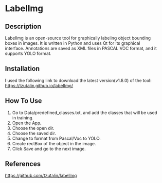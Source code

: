# LabelImg


## Description
LabelImg is an open-source tool for graphically labeling object bounding boxes in images. It is written in Python and uses Qt for its graphical interface.
Annotations are saved as XML files in PASCAL VOC format, and it supports YOLO format.


## Installation
I used the following link to download the latest version(v1.8.0) of the tool: https://tzutalin.github.io/labelImg/


## How To Use
1. Go to Data/predefined_classes.txt, and add the classes that will be used in training.
2. Open the App.
3. Choose the open dir.
4. Choose the saved dir.
5. Change to format from Pascal/Voc to YOLO.
6. Create rectBox of the object in the image.
7. Click Save and go to the next image.


## References
https://github.com/tzutalin/labelImg
